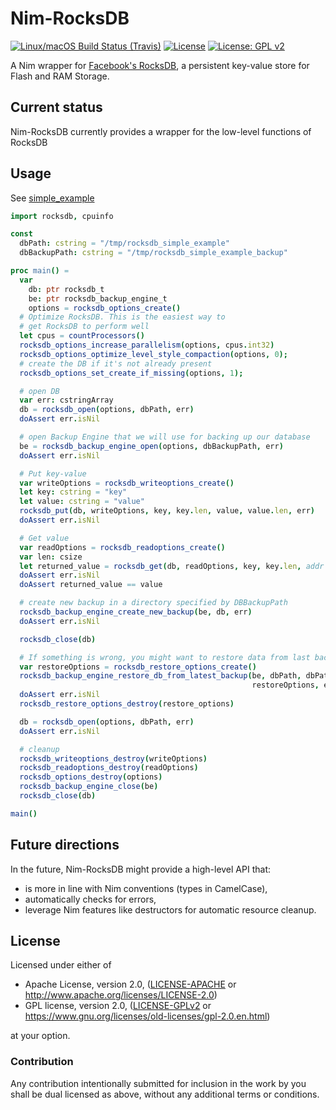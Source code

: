 # Nim-RocksDB

[![Linux/macOS Build Status (Travis)](https://img.shields.io/travis/status-im/nim-rocksdb/master.svg?label=Linux%20/%20MacOS "Linux / MacOS build status (Travis)")](https://travis-ci.org/mratsim/Arraymancer) [![License](https://img.shields.io/badge/License-Apache%202.0-blue.svg)](https://opensource.org/licenses/Apache-2.0) [![License: GPL v2](https://img.shields.io/badge/License-GPL%20v2-blue.svg)](https://www.gnu.org/licenses/old-licenses/gpl-2.0.en.html)

A Nim wrapper for [Facebook's RocksDB](https://github.com/facebook/rocksdb), a persistent key-value store for Flash and RAM Storage.

## Current status

Nim-RocksDB currently provides a wrapper for the low-level functions of RocksDB

## Usage

See [simple_example](examples/simple_example.nim)

```nim
import rocksdb, cpuinfo

const
  dbPath: cstring = "/tmp/rocksdb_simple_example"
  dbBackupPath: cstring = "/tmp/rocksdb_simple_example_backup"

proc main() =
  var
    db: ptr rocksdb_t
    be: ptr rocksdb_backup_engine_t
    options = rocksdb_options_create()
  # Optimize RocksDB. This is the easiest way to
  # get RocksDB to perform well
  let cpus = countProcessors()
  rocksdb_options_increase_parallelism(options, cpus.int32)
  rocksdb_options_optimize_level_style_compaction(options, 0);
  # create the DB if it's not already present
  rocksdb_options_set_create_if_missing(options, 1);

  # open DB
  var err: cstringArray
  db = rocksdb_open(options, dbPath, err)
  doAssert err.isNil

  # open Backup Engine that we will use for backing up our database
  be = rocksdb_backup_engine_open(options, dbBackupPath, err)
  doAssert err.isNil

  # Put key-value
  var writeOptions = rocksdb_writeoptions_create()
  let key: cstring = "key"
  let value: cstring = "value"
  rocksdb_put(db, writeOptions, key, key.len, value, value.len, err)
  doAssert err.isNil

  # Get value
  var readOptions = rocksdb_readoptions_create()
  var len: csize
  let returned_value = rocksdb_get(db, readOptions, key, key.len, addr len, err)
  doAssert err.isNil
  doAssert returned_value == value

  # create new backup in a directory specified by DBBackupPath
  rocksdb_backup_engine_create_new_backup(be, db, err)
  doAssert err.isNil

  rocksdb_close(db)

  # If something is wrong, you might want to restore data from last backup
  var restoreOptions = rocksdb_restore_options_create()
  rocksdb_backup_engine_restore_db_from_latest_backup(be, dbPath, dbPath,
                                                      restoreOptions, err)
  doAssert err.isNil
  rocksdb_restore_options_destroy(restore_options)

  db = rocksdb_open(options, dbPath, err)
  doAssert err.isNil

  # cleanup
  rocksdb_writeoptions_destroy(writeOptions)
  rocksdb_readoptions_destroy(readOptions)
  rocksdb_options_destroy(options)
  rocksdb_backup_engine_close(be)
  rocksdb_close(db)

main()
```

## Future directions

In the future, Nim-RocksDB might provide a high-level API that:

- is more in line with Nim conventions (types in CamelCase),
- automatically checks for errors,
- leverage Nim features like destructors for automatic resource cleanup.

## License

Licensed under either of

 * Apache License, version 2.0, ([LICENSE-APACHE](LICENSE-APACHE) or http://www.apache.org/licenses/LICENSE-2.0)
 * GPL license, version 2.0, ([LICENSE-GPLv2](LICENSE-GPLv2) or https://www.gnu.org/licenses/old-licenses/gpl-2.0.en.html)

at your option.

### Contribution

Any contribution intentionally submitted for inclusion in the work by you shall be dual licensed as above, without any
additional terms or conditions.